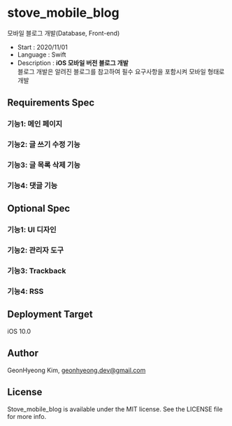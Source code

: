 # stove_mobile_blog
모바일 블로그 개발(Database, Front-end)

* Start : 2020/11/01
* Language : Swift
* Description : **iOS 모바일 버전 블로그 개발**  <br/>
블로그 개발은 알려진 블로그를 참고하여 필수 요구사항을 포함시켜 모바일 형태로 개발

## Requirements Spec
### 기능1: 메인 페이지
### 기능2: 글 쓰기 수정 기능
### 기능3: 글 목록 삭제 기능
### 기능4: 댓글 기능
<!--1) 로컬 영역에 저장된 메모를 읽어 리스트 형태로 화면에 표시합니다.-->
<!--2) 리스트에는 메모에 첨부되어있는 이미지의 썸네일, 제목, 글의 일부가 보여짐 (이미지가 n개일 경우, 첫 번째 이미지가 썸네일이 되어야 함)-->
<!--3) 리스트의 메모를 선택하면 메모 상세 보기 화면으로 이동합니다.-->
<!--4) 새 메모 작성하기 기능을 통해 메모 작성 화면으로 이동할 수 있습니다.-->
<!--    -->
<!--### 기능2: 메모 상세 보기-->
<!--1) 작성된 메모의 제목과 본문을 볼 수 있습니다.-->
<!--2) 메모에 첨부되어있는 이미지를 볼 수 있습니다. (이미지는 n개 존재 가능)-->
<!--    * 첨부된 이미지가 있을 경우 바로 보임-->
<!--    * 이미지가 첨부되어 있지 않는 경우, 아래 하단의 camera버튼을 클릭해 추가 할 수 있음-->
<!--3) 메뉴를 통해 메모 내용 편집 또는 삭제가 가능합니다.-->
<!---->
<!--### 기능3: 메모 편집 및 작성-->
<!--1) 제목 입력란과 본문 입력란, 이미지 첨부란이 구분되어 있어야 합니다. (글 중간에 이미지가 들어갈 수 있는 것이 아닌, 첨부된 이미지가 노출되는 부분이 따로 존재)-->
<!--2) 이미지 첨부란의 ‘추가' 버튼을 통해 이미지 첨부가 가능합니다. 첨부할 이미지는 다음 중 한 가지 방법을 선택해서 추가할 수 있습니다. 이미지는 0개 이상 첨부할 수 있습니다. 외부 이미지의 경우, 이미지를 가져올 수 없는 경우(URL이 잘못되었거나)에 대한 처리도 필요합니다.-->
<!--    * 사진첩에 저장되어 있는 이미지-->
<!--    * 카메라로 새로 촬영한 이미지-->
<!--    * 외부 이미지 주소(URL) (참고: URL로 이미지를 추가하는 경우, 다운로드하여 첨부할 필요는 없습니다.)-->
<!--    * 편집 시에는 기존에 첨부된 이미지가 나타나며, 이미지를 더 추가하거나 기존 이미지를 삭제할 수 있습니다.-->

## Optional Spec
### 기능1: UI 디자인
### 기능2: 관리자 도구
### 기능3: Trackback
### 기능4: RSS

## Deployment Target
iOS 10.0

## Author
GeonHyeong Kim, [geonhyeong.dev@gmail.com](geonhyeong.dev@gmail.com)


## License
Stove_mobile_blog is available under the MIT license. See the LICENSE file for more info.
